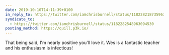 ```yaml
---
date: 2019-10-10T14:11:39+0100
in_reply_to: https://twitter.com/iamchrisburnell/status/1182282187359637511
syndicate_to:
  - https://twitter.com/iamchrisburnell/status/1182282548963094530
posting_method: https://quill.p3k.io/
---
```


That being said, I'm nearly positive you'll love it. Wes is a fantastic teacher and his enthusiasm is infectious!
